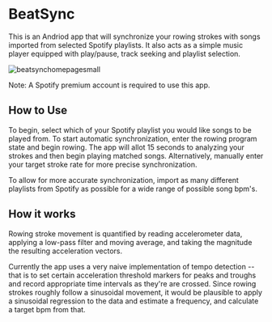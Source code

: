# BeatSync
This is an Andriod app that will synchronize your rowing strokes with songs imported from selected Spotify playlists.
It also acts as a simple music player equipped with play/pause, track seeking and playlist selection.

![beatsynchomepagesmall](https://user-images.githubusercontent.com/22259451/30777997-a335bc72-a096-11e7-8228-72264d5cf129.png)

Note: A Spotify premium account is required to use this app.
## How to Use

To begin, select which of your Spotify playlist you would like songs to be played from. To start automatic synchronization, enter the rowing program state and begin rowing. The app will allot 15 seconds to analyzing your strokes and then begin playing matched songs. Alternatively, manually enter your target stroke rate for more precise synchronization.

To allow for more accurate synchronization, import as many different playlists from Spotify as possible for a wide range of possible song bpm's.

## How it works

Rowing stroke movement is quantified by reading accelerometer data, applying a low-pass filter and moving average,
and taking the magnitude the resulting acceleration vectors.

Currently the app uses a very naive implementation of tempo detection -- that is to set certain acceleration
threshold markers for peaks and troughs and record appropriate time intervals as they're are crossed. Since rowing strokes roughly follow a sinusoidal movement, it would be plausible to apply a sinusoidal regression to the data and estimate
a frequency, and calculate a target bpm from that.
